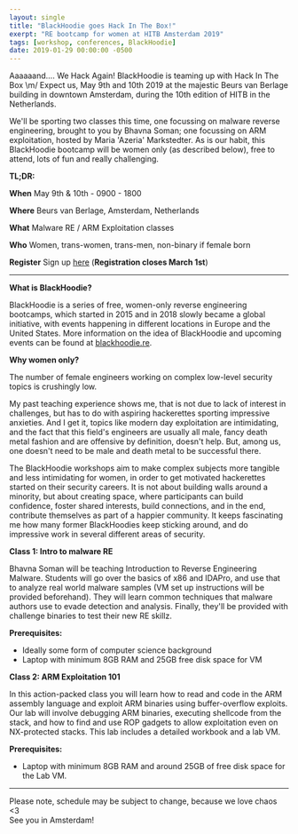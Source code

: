```yaml
---
layout: single
title: "BlackHoodie goes Hack In The Box!"
exerpt: "RE bootcamp for women at HITB Amsterdam 2019"
tags: [workshop, conferences, BlackHoodie]
date: 2019-01-29 00:00:00 -0500
---
```


Aaaaaand…. We Hack Again! BlackHoodie is teaming up with Hack In The Box \m/ Expect us, May 9th and 10th 2019 at the majestic Beurs van Berlage building in downtown Amsterdam, during the 10th edition of HITB in the Netherlands. 

We'll be sporting two classes this time, one focussing on malware reverse engineering, brought to you by Bhavna Soman; one focussing on ARM exploitation, hosted by Maria 'Azeria' Markstedter. As is our habit, this BlackHoodie bootcamp will be women only (as described below), free to attend, lots of fun and really challenging.

**TL;DR:**

**When**		May 9th & 10th - 0900 - 1800 

**Where**		Beurs van Berlage, Amsterdam, Netherlands

**What**	Malware RE / ARM Exploitation classes

**Who**	Women, trans-women, trans-men, non-binary if female born

**Register**	Sign up [here](https://docs.google.com/forms/d/e/1FAIpQLSed9Bqn2c1kvmPRy1WTQEjCjwJNQpErICS3y7rxi63hBELt_w/viewform?usp=sf_link) (**Registration closes March 1st**)

__________

**What is BlackHoodie?**

BlackHoodie is a series of free, women-only reverse engineering bootcamps, which started in 2015 and in 2018 slowly became a global initiative, with events happening in different locations in Europe and the United States. More information on the idea of BlackHoodie and upcoming events can be found at [blackhoodie.re](https://www.blackhoodie.re/).

**Why women only?**

The number of female engineers working on complex low-level security topics is crushingly low. 

My past teaching experience shows me, that is not due to lack of interest in challenges, but has to do with aspiring hackerettes sporting impressive anxieties. And I get it, topics like modern day exploitation are intimidating, and the fact that this field's engineers are usually all male, fancy death metal fashion and are offensive by definition, doesn't help. But, among us, one doesn't need to be male and death metal to be successful there. 

The BlackHoodie workshops aim to make complex subjects more tangible and less intimidating for women, in order to get motivated hackerettes started on their security careers. It is not about building walls around a minority, but about creating space, where participants can build confidence, foster shared interests, build connections, and in the end, contribute themselves as part of a happier community. It keeps fascinating me how many former BlackHoodies keep sticking around, and do impressive work in several different areas of security.

**Class 1: Intro to malware RE**

Bhavna Soman will be teaching Introduction to Reverse Engineering Malware. Students will go over the basics of x86 and IDAPro, and use that to analyze real world malware samples (VM set up instructions will be provided beforehand). They will learn common techniques that malware authors use to evade detection and analysis. Finally, they'll be provided with challenge binaries to test their new RE skillz. 

**Prerequisites:**



*   Ideally some form of computer science background
*   Laptop with minimum 8GB RAM and 25GB free disk space for VM

**Class 2: ARM Exploitation 101**

In this action-packed class you will learn how to read and code in the ARM assembly language and exploit ARM binaries using buffer-overflow exploits. Our lab will involve debugging ARM binaries, executing shellcode from the stack, and how to find and use ROP gadgets to allow exploitation even on NX-protected stacks. This lab includes a detailed workbook and a lab VM.

**Prerequisites:**



*   Laptop with minimum 8GB RAM and around 25GB of free disk space for the Lab VM.

__________

Please note, schedule may be subject to change, because we love chaos <3  \
See you in Amsterdam! 


<!-- Docs to Markdown version 1.0β14 -->
